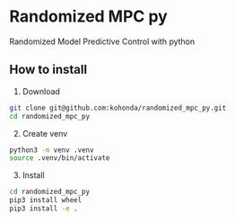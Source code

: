 # Randomized MPC py

Randomized Model Predictive Control with python

## How to install 

1. Download

```bash
git clone git@github.com:kohonda/randomized_mpc_py.git
cd randomized_mpc_py
```

2. Create venv

```bash
python3 -m venv .venv
source .venv/bin/activate
```

3. Install

```bash
cd randomized_mpc_py
pip3 install wheel
pip3 install -e .
```

